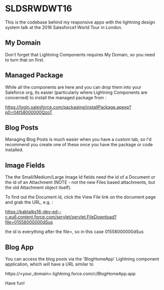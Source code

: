 # SLDSRWDWT16

This is the codebase behind my responsive apps with the lightning design system talk at the 2016 Salesforce1 World Tour in London.

## My Domain
Don't forget that Lightning Components requires My Domain, so you need to turn that on first.

## Managed Package
While all the components are here and you can drop them into your Saleforce org, its easier (particularly where Lightning Components are concerned) to install the managed package from :

https://login.salesforce.com/packaging/installPackage.apexp?p0=04t58000000QzoT


## Blog Posts
Managing Blog Posts is much easier when you have a custom tab, so I'd recommend you create one of these once you have the package or code installed.

## Image Fields
The the Small/Medium/Large Image Id fields need the id of a Document or the id of an Attachment (NOTE - not the new Files based attachments, but the old Attachment object itself).  

To find out the Document id, click the View File link on the document page and grab the URL, e.g. :

https://kabtalks16-dev-ed--c.eu6.content.force.com/servlet/servlet.FileDownload?file=01558000000dSus

the id is everything after the file=, so in this case 01558000000dSus

## Blog App
You can access the blog posts via the 'BlogHomeApp' Lightning component application, which will have a URL similar to

https://<your_domain>.lightning.force.com/c/BlogHomeApp.app

Have fun!
